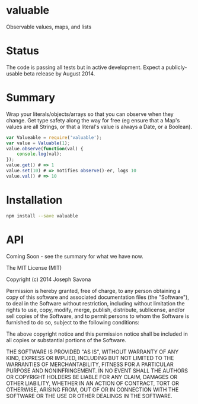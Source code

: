 valuable
========

Observable values, maps, and lists

# Status
The code is passing all tests but in active development. Expect a publicly-usable beta release by August 2014.


# Summary

Wrap your literals/objects/arrays so that you can observe when they change. Get type safety along the way for free (eg ensure that a Map's values are all Strings, or that a literal's value is always a Date, or a Boolean).

```javascript
var Valueable = require('valuable');
var value = Valuable(1);
value.observe(function(val) {
	console.log(val);
});
value.get() # => 1
value.set(10) # => notifies observe()-er, logs 10
value.val() # => 10
```


# Installation

```bash
npm install --save valuable
```

# API

Coming Soon - see the summary for what we have now.



The MIT License (MIT)

Copyright (c) 2014 Joseph Savona

Permission is hereby granted, free of charge, to any person obtaining a copy
of this software and associated documentation files (the "Software"), to deal
in the Software without restriction, including without limitation the rights
to use, copy, modify, merge, publish, distribute, sublicense, and/or sell
copies of the Software, and to permit persons to whom the Software is
furnished to do so, subject to the following conditions:

The above copyright notice and this permission notice shall be included in all
copies or substantial portions of the Software.

THE SOFTWARE IS PROVIDED "AS IS", WITHOUT WARRANTY OF ANY KIND, EXPRESS OR
IMPLIED, INCLUDING BUT NOT LIMITED TO THE WARRANTIES OF MERCHANTABILITY,
FITNESS FOR A PARTICULAR PURPOSE AND NONINFRINGEMENT. IN NO EVENT SHALL THE
AUTHORS OR COPYRIGHT HOLDERS BE LIABLE FOR ANY CLAIM, DAMAGES OR OTHER
LIABILITY, WHETHER IN AN ACTION OF CONTRACT, TORT OR OTHERWISE, ARISING FROM,
OUT OF OR IN CONNECTION WITH THE SOFTWARE OR THE USE OR OTHER DEALINGS IN THE
SOFTWARE.